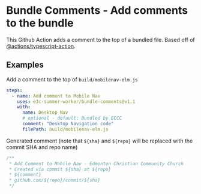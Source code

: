 # Bundle Comments - Add comments to the bundle

This Github Action adds a comment to the top of a bundled file. Based off of [@actions/typescript-action](https://github.com/actions/typescript-action).

## Examples

Add a comment to the top of `build/mobilenav-elm.js`

```yaml
steps:
  - name: Add comment to Mobile Nav
    uses: e3c-summer-worker/bundle-comments@v1.1
    with:
      name: Desktop Nav
      # optional - default: Bundled by ECCC
      comment: "Desktop Navigation code"
      filePath: build/mobilenav-elm.js
```

Generated comment (note that `${sha}` and `${repo}` will be replaced with the commit SHA and repo name)

```js
/**
 * Add Comment to Mobile Nav - Edmonton Christian Community Church
 * Created via commit ${sha} at ${repo}
 * ${comment}
 * github.com/${repo}/commit/${sha}
 */
```

